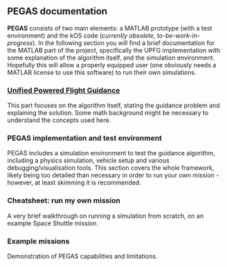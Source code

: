 ## PEGAS documentation
**PEGAS** consists of two main elements: a MATLAB prototype (with a test environment) and the kOS code (*currently obsolete, to-be-work-in-progress*). In the following section you will find a brief documentation for the MATLAB part of the project, specifically the UPFG implementation with some explanation of the algorithm itself, and the simulation environment. Hopefully this will allow a properly equipped user (one obviously needs a MATLAB license to use this software) to run their own simulations.

### [Unified Powered Flight Guidance](upfg.md)
This part focuses on the algorithm itself, stating the guidance problem and explaining the solution. Some math background might be necessary to understand the concepts used here.

### PEGAS implementation and test environment
PEGAS includes a simulation environment to test the guidance algorithm, including a physics simulation, vehicle setup and various debugging/visualisation tools. This section covers the whole framework, likely being too detailed than necessary in order to run your own mission - however, at least skimming it is recommended.

### Cheatsheet: run my own mission
A very brief walkthrough on running a simulation from scratch, on an example Space Shuttle mission.

### Example missions
Demonstration of PEGAS capabilities and limitations.
